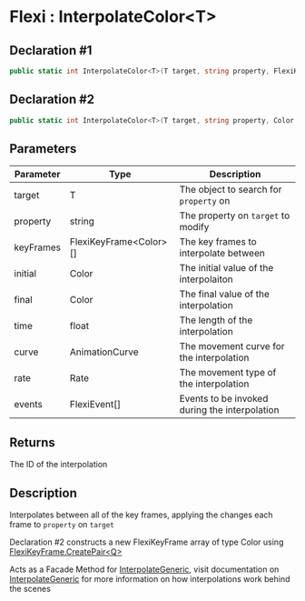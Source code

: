 # Flexi : InterpolateColor\<T>
## Declaration #1
```cs
public static int InterpolateColor<T>(T target, string property, FlexiKeyFrame<Color>[] keyFrames)
```
## Declaration #2
```cs
public static int InterpolateColor<T>(T target, string property, Color initial, Color final, float time, AnimationCurve curve=null, Rate rate=Rate.time, FlexiEvent[] events=null)
```

## Parameters
| Parameter | Type | Description |
| - | - | - |
| target | T | The object to search for `property` on |
| property | string | The property on `target` to modify |
| keyFrames | FlexiKeyFrame\<Color>[] | The key frames to interpolate between |
| initial | Color | The initial value of the interpolaiton |
| final | Color | The final value of the interpolation |
| time | float | The length of the interpolation |
| curve | AnimationCurve | The movement curve for the interpolation |
| rate | Rate | The movement type of the interpolation |
| events | FlexiEvent[] | Events to be invoked during the interpolation |

## Returns
The ID of the interpolation

## Description
Interpolates between all of the key frames, applying the changes each frame to `property` on `target`

Declaration #2 constructs a new FlexiKeyFrame array of type Color using [FlexiKeyFrame.CreatePair\<Q>](../FlexiKeyFrame/CreatePairQ.md)

Acts as a Facade Method for [InterpolateGeneric](InterpolateGeneric.md), visit documentation on [InterpolateGeneric](InterpolateGeneric.md) for more information on how interpolations work behind the scenes
